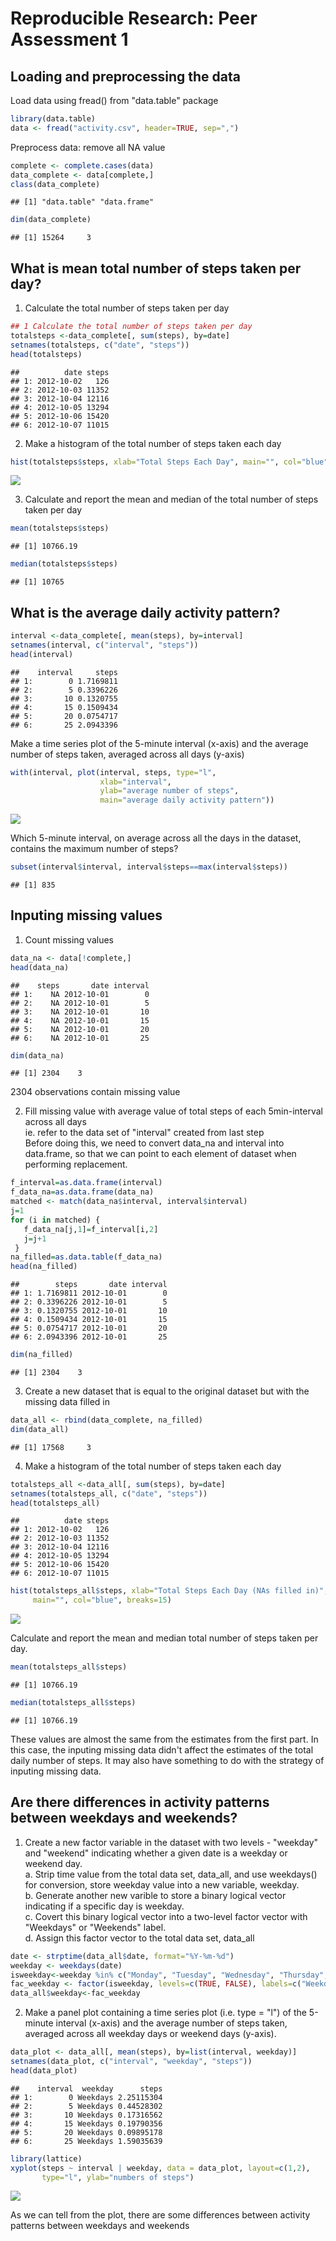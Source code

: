 # Reproducible Research: Peer Assessment 1


## Loading and preprocessing the data
Load data using fread() from "data.table" package 

```r
library(data.table)
data <- fread("activity.csv", header=TRUE, sep=",")
```

Preprocess data:  remove all NA value  

```r
complete <- complete.cases(data)
data_complete <- data[complete,]
class(data_complete)
```

```
## [1] "data.table" "data.frame"
```

```r
dim(data_complete)
```

```
## [1] 15264     3
```

## What is mean total number of steps taken per day?

1. Calculate the total number of steps taken per day

```r
## 1 Calculate the total number of steps taken per day
totalsteps <-data_complete[, sum(steps), by=date]
setnames(totalsteps, c("date", "steps"))
head(totalsteps)
```

```
##          date steps
## 1: 2012-10-02   126
## 2: 2012-10-03 11352
## 3: 2012-10-04 12116
## 4: 2012-10-05 13294
## 5: 2012-10-06 15420
## 6: 2012-10-07 11015
```

2. Make a histogram of the total number of steps taken each day

```r
hist(totalsteps$steps, xlab="Total Steps Each Day", main="", col="blue", breaks=15)
```

![](PA1_template_files/figure-html/unnamed-chunk-4-1.png) 

3. Calculate and report the mean and median of the total number of steps taken per day  

```r
mean(totalsteps$steps)
```

```
## [1] 10766.19
```

```r
median(totalsteps$steps)
```

```
## [1] 10765
```


## What is the average daily activity pattern?  

```r
interval <-data_complete[, mean(steps), by=interval]
setnames(interval, c("interval", "steps"))
head(interval)
```

```
##    interval     steps
## 1:        0 1.7169811
## 2:        5 0.3396226
## 3:       10 0.1320755
## 4:       15 0.1509434
## 5:       20 0.0754717
## 6:       25 2.0943396
```
Make a time series plot of the 5-minute interval (x-axis) and the average number of steps taken, averaged across all days (y-axis)  

```r
with(interval, plot(interval, steps, type="l", 
                    xlab="interval", 
                    ylab="average number of steps",
                    main="average daily activity pattern"))
```

![](PA1_template_files/figure-html/unnamed-chunk-7-1.png) 

Which 5-minute interval, on average across all the days in the dataset, contains the maximum number of steps?  

```r
subset(interval$interval, interval$steps==max(interval$steps))
```

```
## [1] 835
```


## Inputing missing values
1. Count missing values

```r
data_na <- data[!complete,]
head(data_na)
```

```
##    steps       date interval
## 1:    NA 2012-10-01        0
## 2:    NA 2012-10-01        5
## 3:    NA 2012-10-01       10
## 4:    NA 2012-10-01       15
## 5:    NA 2012-10-01       20
## 6:    NA 2012-10-01       25
```

```r
dim(data_na)
```

```
## [1] 2304    3
```
2304 observations contain missing value  

2. Fill missing value with average value of total steps of each 5min-interval across all days   
ie. refer to the data set of "interval" created from last step  
Before doing this, we need to convert data_na and interval into data.frame, so that we can point to each element of dataset when performing replacement. 

```r
f_interval=as.data.frame(interval)
f_data_na=as.data.frame(data_na)
matched <- match(data_na$interval, interval$interval) 
j=1
for (i in matched) {
   f_data_na[j,1]=f_interval[i,2]
   j=j+1
 }
na_filled=as.data.table(f_data_na)
head(na_filled)
```

```
##        steps       date interval
## 1: 1.7169811 2012-10-01        0
## 2: 0.3396226 2012-10-01        5
## 3: 0.1320755 2012-10-01       10
## 4: 0.1509434 2012-10-01       15
## 5: 0.0754717 2012-10-01       20
## 6: 2.0943396 2012-10-01       25
```

```r
dim(na_filled)
```

```
## [1] 2304    3
```
3. Create a new dataset that is equal to the original dataset but with the missing data filled in

```r
data_all <- rbind(data_complete, na_filled)
dim(data_all)
```

```
## [1] 17568     3
```
4. Make a histogram of the total number of steps taken each day 

```r
totalsteps_all <-data_all[, sum(steps), by=date]
setnames(totalsteps_all, c("date", "steps"))
head(totalsteps_all)
```

```
##          date steps
## 1: 2012-10-02   126
## 2: 2012-10-03 11352
## 3: 2012-10-04 12116
## 4: 2012-10-05 13294
## 5: 2012-10-06 15420
## 6: 2012-10-07 11015
```

```r
hist(totalsteps_all$steps, xlab="Total Steps Each Day (NAs filled in)", 
     main="", col="blue", breaks=15)
```

![](PA1_template_files/figure-html/unnamed-chunk-12-1.png) 

Calculate and report the mean and median total number of steps taken per day.  

```r
mean(totalsteps_all$steps)
```

```
## [1] 10766.19
```

```r
median(totalsteps_all$steps)
```

```
## [1] 10766.19
```
These values are almost the same from the estimates from the first part. In this case, the inputing missing data didn't affect the estimates of the total daily number of steps. It may also have something to do with the strategy of inputing missing data. 

## Are there differences in activity patterns between weekdays and weekends?
1. Create a new factor variable in the dataset with two levels - "weekday" and "weekend" indicating whether a given date is a weekday or weekend day.  
a. Strip time value from the total data set, data_all, and use weekdays() for conversion, store weekday value into a new variable, weekday.  
b. Generate another new varible to store a binary logical vector indicating if a specific day is weekday.  
c. Covert this binary logical vector into a two-level factor vector with "Weekdays" or "Weekends" label.  
d. Assign this factor vector to the total data set, data_all  


```r
date <- strptime(data_all$date, format="%Y-%m-%d")
weekday <- weekdays(date)
isweekday<-weekday %in% c("Monday", "Tuesday", "Wednesday", "Thursday", "Friday")
fac_weekday <- factor(isweekday, levels=c(TRUE, FALSE), labels=c("Weekdays", "Weekends"))
data_all$weekday<-fac_weekday
```

2. Make a panel plot containing a time series plot (i.e. type = "l") of the 5-minute interval (x-axis) and the average number of steps taken, averaged across all weekday days or weekend days (y-axis).  

```r
data_plot <- data_all[, mean(steps), by=list(interval, weekday)]
setnames(data_plot, c("interval", "weekday", "steps"))
head(data_plot)
```

```
##    interval  weekday      steps
## 1:        0 Weekdays 2.25115304
## 2:        5 Weekdays 0.44528302
## 3:       10 Weekdays 0.17316562
## 4:       15 Weekdays 0.19790356
## 5:       20 Weekdays 0.09895178
## 6:       25 Weekdays 1.59035639
```

```r
library(lattice)
xyplot(steps ~ interval | weekday, data = data_plot, layout=c(1,2), 
       type="l", ylab="numbers of steps")
```

![](PA1_template_files/figure-html/unnamed-chunk-15-1.png) 

As we can tell from the plot, there are some differences between activity patterns between weekdays and weekends
